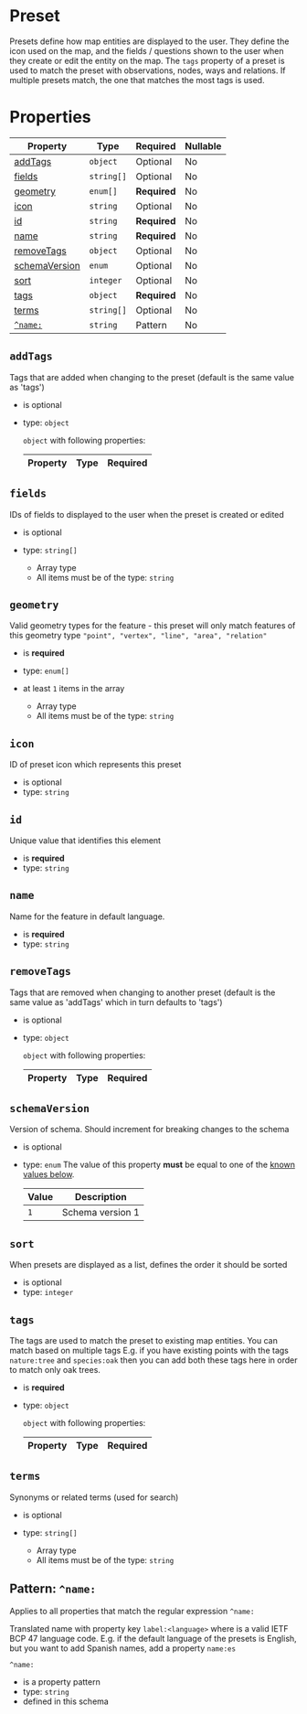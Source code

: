 # Preset

Presets define how map entities are displayed to the user. They define the icon used on the map, and the fields /
questions shown to the user when they create or edit the entity on the map. The `tags` property of a preset is used to
match the preset with observations, nodes, ways and relations. If multiple presets match, the one that matches the most
tags is used.

# Properties

| Property                        | Type       | Required     | Nullable |
| ------------------------------- | ---------- | ------------ | -------- |
| [addTags](#addtags)             | `object`   | Optional     | No       | Preset (this schema) |
| [fields](#fields)               | `string[]` | Optional     | No       | Preset (this schema) |
| [geometry](#geometry)           | `enum[]`   | **Required** | No       | Preset (this schema) |
| [icon](#icon)                   | `string`   | Optional     | No       | Preset (this schema) |
| [id](#id)                       | `string`   | **Required** | No       | Preset (this schema) |
| [name](#name)                   | `string`   | **Required** | No       | Preset (this schema) |
| [removeTags](#removetags)       | `object`   | Optional     | No       | Preset (this schema) |
| [schemaVersion](#schemaversion) | `enum`     | Optional     | No       | Preset (this schema) |
| [sort](#sort)                   | `integer`  | Optional     | No       | Preset (this schema) |
| [tags](#tags)                   | `object`   | **Required** | No       | Preset (this schema) |
| [terms](#terms)                 | `string[]` | Optional     | No       | Preset (this schema) |
| [`^name:`](#pattern-name)       | `string`   | Pattern      | No       |

## `addTags`

Tags that are added when changing to the preset (default is the same value as 'tags')

- is optional
- type: `object`

  `object` with following properties:

  | Property | Type | Required |
  | -------- | ---- | -------- |


## `fields`

IDs of fields to displayed to the user when the preset is created or edited

- is optional
- type: `string[]`

  - Array type
  - All items must be of the type: `string`

## `geometry`

Valid geometry types for the feature - this preset will only match features of this geometry type
`"point", "vertex", "line", "area", "relation"`

- is **required**
- type: `enum[]`
- at least `1` items in the array

  - Array type
  - All items must be of the type: `string`

## `icon`

ID of preset icon which represents this preset

- is optional
- type: `string`

## `id`

Unique value that identifies this element

- is **required**
- type: `string`

## `name`

Name for the feature in default language.

- is **required**
- type: `string`

## `removeTags`

Tags that are removed when changing to another preset (default is the same value as 'addTags' which in turn defaults to
'tags')

- is optional
- type: `object`

  `object` with following properties:

  | Property | Type | Required |
  | -------- | ---- | -------- |


## `schemaVersion`

Version of schema. Should increment for breaking changes to the schema

- is optional
- type: `enum` The value of this property **must** be equal to one of the
  [known values below](#schemaversion-known-values).

  | Value | Description      |
  | ----- | ---------------- |
  | `1`   | Schema version 1 |

## `sort`

When presets are displayed as a list, defines the order it should be sorted

- is optional
- type: `integer`

## `tags`

The tags are used to match the preset to existing map entities. You can match based on multiple tags E.g. if you have
existing points with the tags `nature:tree` and `species:oak` then you can add both these tags here in order to match
only oak trees.

- is **required**
- type: `object`

  `object` with following properties:

  | Property | Type | Required |
  | -------- | ---- | -------- |


## `terms`

Synonyms or related terms (used for search)

- is optional
- type: `string[]`

  - Array type
  - All items must be of the type: `string`

## Pattern: `^name:`

Applies to all properties that match the regular expression `^name:`

Translated name with property key `label:<language>` where <language> is a valid IETF BCP 47 language code. E.g. if the
default language of the presets is English, but you want to add Spanish names, add a property `name:es`

`^name:`

- is a property pattern
- type: `string`
- defined in this schema
